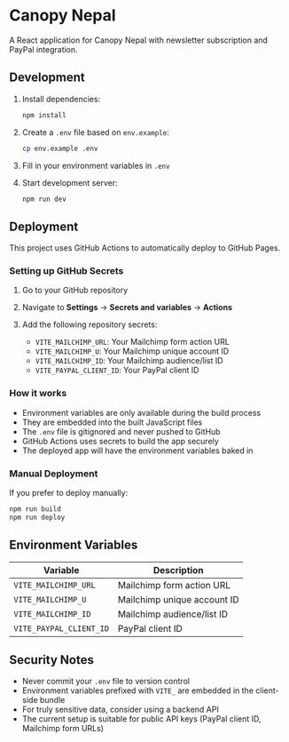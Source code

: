 # Canopy Nepal

A React application for Canopy Nepal with newsletter subscription and PayPal
integration.

## Development

1. Install dependencies:
   ```bash
   npm install
   ```

2. Create a `.env` file based on `env.example`:
   ```bash
   cp env.example .env
   ```

3. Fill in your environment variables in `.env`

4. Start development server:
   ```bash
   npm run dev
   ```

## Deployment

This project uses GitHub Actions to automatically deploy to GitHub Pages.

### Setting up GitHub Secrets

1. Go to your GitHub repository
2. Navigate to **Settings** → **Secrets and variables** → **Actions**
3. Add the following repository secrets:

   - `VITE_MAILCHIMP_URL`: Your Mailchimp form action URL
   - `VITE_MAILCHIMP_U`: Your Mailchimp unique account ID
   - `VITE_MAILCHIMP_ID`: Your Mailchimp audience/list ID
   - `VITE_PAYPAL_CLIENT_ID`: Your PayPal client ID

### How it works

- Environment variables are only available during the build process
- They are embedded into the built JavaScript files
- The `.env` file is gitignored and never pushed to GitHub
- GitHub Actions uses secrets to build the app securely
- The deployed app will have the environment variables baked in

### Manual Deployment

If you prefer to deploy manually:

```bash
npm run build
npm run deploy
```

## Environment Variables

| Variable                | Description                 |
| ----------------------- | --------------------------- |
| `VITE_MAILCHIMP_URL`    | Mailchimp form action URL   |
| `VITE_MAILCHIMP_U`      | Mailchimp unique account ID |
| `VITE_MAILCHIMP_ID`     | Mailchimp audience/list ID  |
| `VITE_PAYPAL_CLIENT_ID` | PayPal client ID            |

## Security Notes

- Never commit your `.env` file to version control
- Environment variables prefixed with `VITE_` are embedded in the client-side
  bundle
- For truly sensitive data, consider using a backend API
- The current setup is suitable for public API keys (PayPal client ID, Mailchimp
  form URLs)

